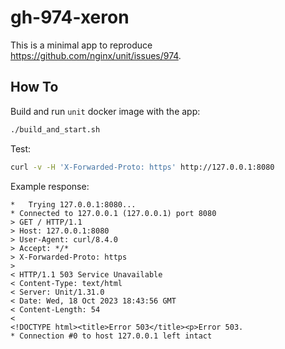 # gh-974-xeron

This is a minimal app to reproduce https://github.com/nginx/unit/issues/974.

## How To

Build and run `unit` docker image with the app:

```bash
./build_and_start.sh
```

Test:

```bash
curl -v -H 'X-Forwarded-Proto: https' http://127.0.0.1:8080
```

Example response:

```
*   Trying 127.0.0.1:8080...
* Connected to 127.0.0.1 (127.0.0.1) port 8080
> GET / HTTP/1.1
> Host: 127.0.0.1:8080
> User-Agent: curl/8.4.0
> Accept: */*
> X-Forwarded-Proto: https
>
< HTTP/1.1 503 Service Unavailable
< Content-Type: text/html
< Server: Unit/1.31.0
< Date: Wed, 18 Oct 2023 18:43:56 GMT
< Content-Length: 54
<
<!DOCTYPE html><title>Error 503</title><p>Error 503.
* Connection #0 to host 127.0.0.1 left intact
```
